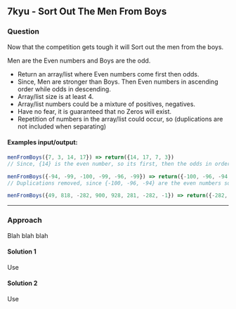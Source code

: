 ## 7kyu - Sort Out The Men From Boys

### Question
Now that the competition gets tough it will Sort out the men from the boys.

Men are the Even numbers and Boys are the odd.

* Return an array/list where Even numbers come first then odds.
* Since, Men are stronger than Boys. Then Even numbers in ascending order while odds in descending.
* Array/list size is at least 4.
* Array/list numbers could be a mixture of positives, negatives.
* Have no fear, it is guaranteed that no Zeros will exist.
* Repetition of numbers in the array/list could occur, so (duplications are not included when separating)

#### Examples input/output:

```js
menFromBoys({7, 3, 14, 17}) => return({14, 17, 7, 3})
// Since, {14} is the even number, so its first, then the odds in order {17, 7, 3}.

menFromBoys({-94, -99, -100, -99, -96, -99}) => return({-100, -96, -94, -99})
// Duplications removed, since {-100, -96, -94} are the even numbers so put in ascending order, then odds in descending.

menFromBoys({49, 818, -282, 900, 928, 281, -282, -1}) => return({-282, 818, 900, 928, 281, 49, -1})
```
<hr>

### Approach
Blah blah blah  

#### Solution 1

Use 

#### Solution 2

Use  